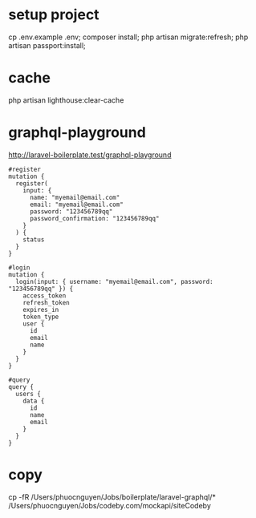 # setup project
cp .env.example .env;
composer install;
php artisan migrate:refresh; php artisan passport:install; 

# cache 
php artisan lighthouse:clear-cache

# graphql-playground
http://laravel-boilerplate.test/graphql-playground
```
#register
mutation {
  register(
    input: {
      name: "myemail@email.com"
      email: "myemail@email.com"
      password: "123456789qq"
      password_confirmation: "123456789qq"
    }
  ) {
    status
  }
}

#login
mutation {
  login(input: { username: "myemail@email.com", password: "123456789qq" }) {
    access_token
    refresh_token
    expires_in
    token_type
    user {
      id
      email
      name
    }
  }
}

#query
query {
  users {
    data {
      id
      name
      email
    }
  }
}
```

# copy
cp -fR /Users/phuocnguyen/Jobs/boilerplate/laravel-graphql/*  /Users/phuocnguyen/Jobs/codeby.com/mockapi/siteCodeby
